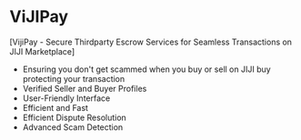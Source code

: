 # ViJIPay
[VijiPay - Secure Thirdparty Escrow Services for Seamless Transactions on JIJI Marketplace]

- Ensuring you don't get scammed when you buy or sell on JIJI buy protecting your transaction
- Verified Seller and Buyer Profiles
- User-Friendly Interface
- Efficient and Fast
- Efficient Dispute Resolution
- Advanced Scam Detection